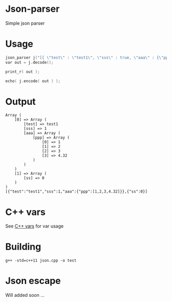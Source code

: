 # Json-parser
Simple json parser

# Usage
```c++
json_parser j("[{ \"test\" : \"test1\", \"sss\" : true, \"aaa\" : {\"ppp\" : [1,2,3,4.32]} }, { \"ss\" : false }]");
var out = j.decode();

print_r( out );

echo( j.encode( out ) );
```
# Output
```
Array (
	[0] => Array (
		[test] => test1
		[sss] => 1
		[aaa] => Array (
			[ppp] => Array (
				[0] => 1
				[1] => 2
				[2] => 3
				[3] => 4.32
			)
		)
	)
	[1] => Array (
		[ss] => 0
	)
)
[{"test":"test1","sss":1,"aaa":{"ppp":[1,2,3,4.32]}},{"ss":0}]
```

# C++ vars
See [C++ vars](https://github.com/pejman-hkh/cpp-vars) for var usage

# Building

```
g++ -std=c++11 json.cpp -o test
```

# Json escape
Will added soon ...
